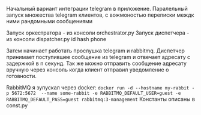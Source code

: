 Начальный вариант интеграции telegram в приложение.
Паралельный запуск множества telegram клиентов, с вожмоностью переписки междк ними рандомными сообщениями

Запуск оркестратора - из консоли orchestrator.py
Запуск диспетчера - из консоли dispatcher.py id hash phone

Затем начинает работать прослушка telegram и rabbitmq.
Диспетчер принимает поступившее сообщение из telegram и отвечает адресату с задержкой в n секунд.
Так же можно отправить сообщение адресату вручную через консоль когда клиент отправил уведомление о готовности.

RabbitMQ я зупускал через docker:
`docker run -d --hostname my-rabbit -p 5672:5672  --name some-rabbit -e RABBITMQ_DEFAULT_USER=guest -e RABBITMQ_DEFAULT_PASS=guest rabbitmq:3-management`
Константы описаны в const.py
